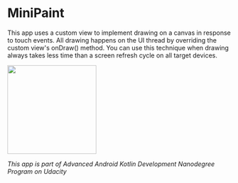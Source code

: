 # MiniPaint


This app uses a custom view to implement drawing on a canvas in response to touch events. All drawing happens on the UI thread by overriding the custom view's onDraw() method. You can use this technique when drawing always takes less time than a screen refresh cycle on all target devices.

<img src= "https://user-images.githubusercontent.com/48512714/189483204-bc279c46-55a1-4998-8b47-2c60abd859a3.png" width=200>

*This app is part of Advanced Android Kotlin Development Nanodegree Program on Udacity*


